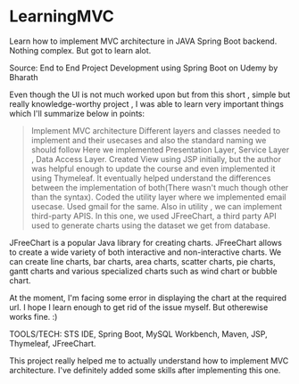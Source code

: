 # LearningMVC
Learn how to implement MVC architecture in JAVA Spring Boot backend. Nothing complex. But got to learn alot.

Source: End to End Project Development using Spring Boot on Udemy by Bharath 

Even though the UI is not much worked upon but from this short , simple but really knowledge-worthy project , I was able to
  learn very important things which I'll summarize below in points:
 > Implement MVC architecture
 > Different layers and classes needed to implement and their usecases and also the standard naming we should follow 
 >Here we implemented Presentation Layer, Service Layer , Data Access Layer.
 >Created View using JSP initially, but the author was helpful enough to update the course and even implemented 
 it using Thymeleaf. It eventually helped understand the differences between the implementation of both(There wasn't 
 much though other than the syntax).
 >Coded the utility layer where we implemented email usecase. Used gmail for the same. 
 > Also in utility , we can implement third-party APIS. In this one, we used JFreeChart, a third party API used to
 generate charts using the dataset we get from database.
 
  JFreeChart is a popular Java library for creating charts. JFreeChart allows to create a wide variety of both 
  interactive and non-interactive charts. We can create line charts, bar charts, area charts, scatter charts, 
  pie charts, gantt charts and various specialized charts such as wind chart or bubble chart.
 
At the moment, I'm facing some error in displaying the chart at the required url. I hope I learn enough to
get rid of the issue myself. But otherewise works fine. :)

TOOLS/TECH: STS IDE, Spring Boot, MySQL Workbench, Maven, JSP, Thymeleaf, JFreeChart. 


This project really helped me to actually understand how to implement MVC architecture. I've definitely added
some skills after implementing this one. 
